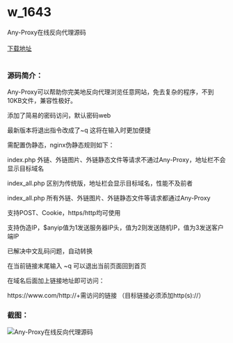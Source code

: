 # w_1643
Any-Proxy在线反向代理源码
<br/></br>
[下载地址](https://www.uuid2.com/1643.html "下载地址")
<br/></br>
<h3>源码简介：</h3>
<p>Any-Proxy可以帮助你完美地反向代理浏览任意网站，免去复杂的程序，不到10KB文件，兼容性极好。<p>
<p>添加了简易的密码访问，默认密码web<p>
<p>最新版本将退出指令改成了~q 这将在输入时更加便捷<p>
<p>需配置伪静态，nginx伪静态规则如下：<p>
<p>index.php 外链、外链图片、外链静态文件等请求不通过Any-Proxy，地址栏不会显示目标域名<p>
<p>index_all.php 区别为传统版，地址栏会显示目标域名，性能不及前者<p>
<p>index_all.php 所有外链、外链图片、外链静态文件等请求都通过Any-Proxy<p>
<p>支持POST、Cookie，https/http均可使用<p>
<p>支持伪造IP，$anyip值为1发送服务器IP头，值为2则发送随机IP，值为3发送客户端IP<p>
<p>已解决中文乱码问题，自动转换<p>
<p>在当前链接末尾输入 ~q 可以退出当前页面回到首页<p>
<p>在域名后面加上链接地址即可访问：<p>
<p>https://www.com/http://+需访问的链接 （目标链接必须添加http(s)://）<p>
<h3>截图：</h3>
<img src="https://www.uuid2.com/wp-content/uploads/img/202109/b48b945120.jpg" alt="Any-Proxy在线反向代理源码">
